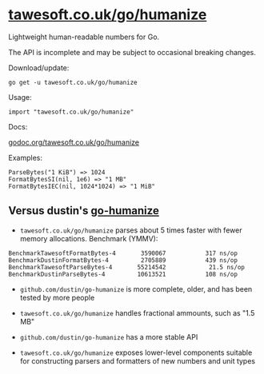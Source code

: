[tawesoft.co.uk/go/humanize](https://www.tawesoft.co.uk/go/humanize)
================================================================================

Lightweight human-readable numbers for Go.

The API is incomplete and may be subject to occasional breaking changes.

Download/update:

```
go get -u tawesoft.co.uk/go/humanize
```

Usage:

```
import "tawesoft.co.uk/go/humanize"
```

Docs:

[godoc.org/tawesoft.co.uk/go/humanize](https://godoc.org/tawesoft.co.uk/go/humanize)

Examples:

```
ParseBytes("1 KiB") => 1024
FormatBytesSI(nil, 1e6) => "1 MB"
FormatBytesIEC(nil, 1024*1024) => "1 MiB"
```

Versus dustin's [go-humanize](https://github.com/dustin/go-humanize)
--------------------------------------------------------------------------------

* `tawesoft.co.uk/go/humanize` parses about 5 times faster with fewer memory
allocations. Benchmark (YMMV):

```
BenchmarkTawesoftFormatBytes-4   	 3590067	       317 ns/op
BenchmarkDustinFormatBytes-4     	 2705889	       439 ns/op
BenchmarkTawesoftParseBytes-4    	55214542	        21.5 ns/op
BenchmarkDustinParseBytes-4      	10613521	       108 ns/op
```

* `github.com/dustin/go-humanize` is more complete, older, and has been tested
by more people

* `tawesoft.co.uk/go/humanize` handles fractional ammounts, such as "1.5 MB"

* `github.com/dustin/go-humanize` has a more stable API

* `tawesoft.co.uk/go/humanize` exposes lower-level components suitable for
constructing parsers and formatters of new numbers and unit types
